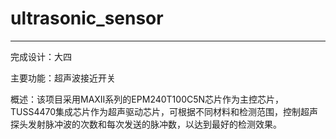 # ultrasonic_sensor
---
完成设计：大四

主要功能：超声波接近开关

概述：该项目采用MAXII系列的EPM240T100C5N芯片作为主控芯片，TUSS4470集成芯片作为超声驱动芯片，可根据不同材料和检测范围，控制超声探头发射脉冲波的次数和每次发送的脉冲数，以达到最好的检测效果。

